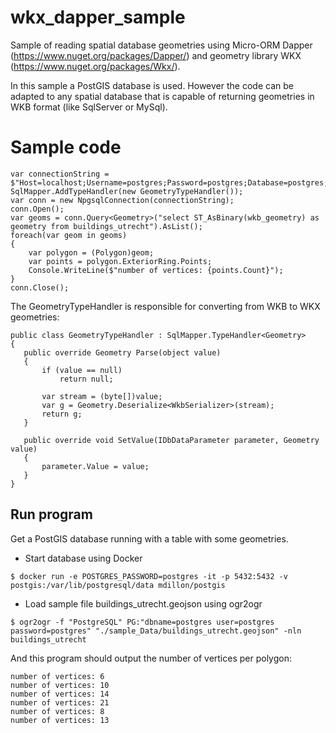 # wkx_dapper_sample

Sample of reading spatial database geometries using Micro-ORM Dapper (https://www.nuget.org/packages/Dapper/) and geometry library WKX (https://www.nuget.org/packages/Wkx/).

In this sample a PostGIS database is used. However the code can be adapted to any spatial database that is 
capable of returning geometries in WKB format (like SqlServer or MySql).


# Sample code

```
var connectionString = $"Host=localhost;Username=postgres;Password=postgres;Database=postgres;Port=5432";
SqlMapper.AddTypeHandler(new GeometryTypeHandler());
var conn = new NpgsqlConnection(connectionString);
conn.Open();
var geoms = conn.Query<Geometry>("select ST_AsBinary(wkb_geometry) as geometry from buildings_utrecht").AsList();
foreach(var geom in geoms)
{
    var polygon = (Polygon)geom;
    var points = polygon.ExteriorRing.Points;
    Console.WriteLine($"number of vertices: {points.Count}");
}
conn.Close();
 ```

 The GeometryTypeHandler is responsible for converting from WKB to WKX geometries:

 ```
public class GeometryTypeHandler : SqlMapper.TypeHandler<Geometry>
{
    public override Geometry Parse(object value)
    {
        if (value == null)
            return null;

        var stream = (byte[])value;
        var g = Geometry.Deserialize<WkbSerializer>(stream);
        return g;
    }

    public override void SetValue(IDbDataParameter parameter, Geometry value)
    {
        parameter.Value = value;
    }
}
```

## Run program

Get a PostGIS database running with a table with some geometries.

- Start database using Docker

```
$ docker run -e POSTGRES_PASSWORD=postgres -it -p 5432:5432 -v postgis:/var/lib/postgresql/data mdillon/postgis
```

- Load sample file buildings_utrecht.geojson using ogr2ogr

```
$ ogr2ogr -f "PostgreSQL" PG:"dbname=postgres user=postgres password=postgres" "./sample_Data/buildings_utrecht.geojson" -nln buildings_utrecht
```

And this program should output the number of vertices per polygon:

```
number of vertices: 6
number of vertices: 10
number of vertices: 14
number of vertices: 21
number of vertices: 8
number of vertices: 13
```

